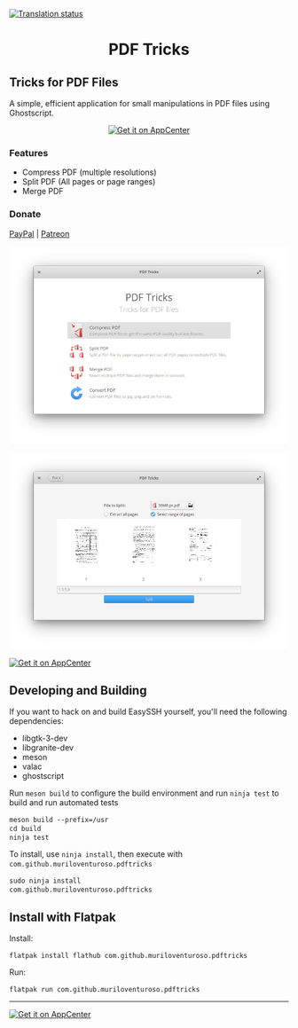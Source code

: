 [![Translation status](https://hosted.weblate.org/widgets/pdftricks/-/translations/svg-badge.svg)](https://hosted.weblate.org/engage/pdftricks/?utm_source=widget)

<h1 align="center">PDF Tricks</h1>

## Tricks for PDF Files

A simple, efficient application for small manipulations in PDF files using Ghostscript.

<p align="center">
  <a href="https://appcenter.elementary.io/com.github.muriloventuroso.pdftricks"><img src="https://appcenter.elementary.io/badge.svg" alt="Get it on AppCenter" /></a>
</p>

### Features

* Compress PDF (multiple resolutions)
* Split PDF (All pages or page ranges)
* Merge PDF

### Donate
<a href="https://www.paypal.me/muriloventuroso">PayPal</a> | <a href="https://www.patreon.com/muriloventuroso">Patreon</a>

![Screenshot](data/screenshot.png)

![Screenshot](data/screenshot2.png)


[![Get it on AppCenter](https://appcenter.elementary.io/badge.svg)](https://appcenter.elementary.io/com.github.muriloventuroso.pdftricks)


## Developing and Building

If you want to hack on and build EasySSH yourself, you'll need the following dependencies:

* libgtk-3-dev
* libgranite-dev
* meson
* valac
* ghostscript

Run `meson build` to configure the build environment and run `ninja test` to build and run automated tests

    meson build --prefix=/usr
    cd build
    ninja test

To install, use `ninja install`, then execute with `com.github.muriloventuroso.pdftricks`

    sudo ninja install
    com.github.muriloventuroso.pdftricks


## Install with Flatpak

Install:

    flatpak install flathub com.github.muriloventuroso.pdftricks

Run:

    flatpak run com.github.muriloventuroso.pdftricks


-----

[![Get it on AppCenter](https://appcenter.elementary.io/badge.svg)](https://appcenter.elementary.io/com.github.muriloventuroso.pdftricks)

